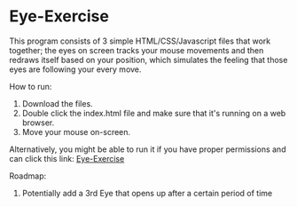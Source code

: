 # Eye-Exercise

This program consists of 3 simple HTML/CSS/Javascript files that work together; the eyes on screen tracks your mouse movements and then redraws itself based on your position, which simulates the feeling that those eyes are following your every move.

How to run:
1) Download the files.
2) Double click the index.html file and make sure that it's running on a web browser.
3) Move your mouse on-screen.

Alternatively, you might be able to run it if you have proper permissions and can click this link:
<a href="http://wesleynguyen.github.io/Eye-Exercise">Eye-Exercise</a>

Roadmap:
1) Potentially add a 3rd Eye that opens up after a certain period of time
